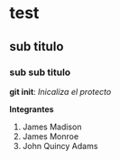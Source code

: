 # test
## sub titulo
###  sub sub titulo


**git init**: *Inicaliza el protecto*

**Integrantes**
1. James Madison
2. James Monroe
3. John Quincy Adams
